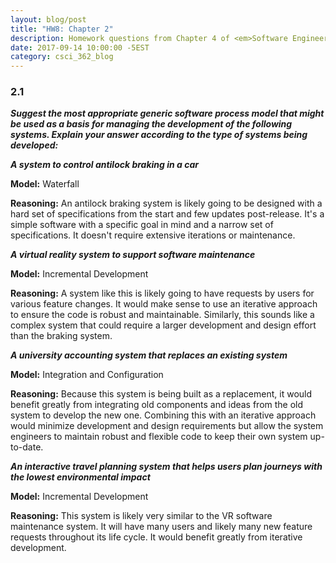```yaml
---
layout: blog/post
title: "HW8: Chapter 2"
description: Homework questions from Chapter 4 of <em>Software Engineering 10th Edition</em>.
date: 2017-09-14 10:00:00 -5EST
category: csci_362_blog
---
```


### 2.1
_**Suggest the most appropriate generic software process model that might be used as a basis for managing the development of the following systems. Explain your answer according to the type of systems being developed:**_

_**A system to control antilock braking in a car**_

**Model:** Waterfall

**Reasoning:** An antilock braking system is likely going to be designed with a hard set of specifications from the start and few updates post-release. It's a simple software with a specific goal in mind and a narrow set of specifications. It doesn't require extensive iterations or maintenance.

_**A virtual reality system to support software maintenance**_

**Model:** Incremental Development

**Reasoning:** A system like this is likely going to have requests by users for various feature changes. It would make sense to use an iterative approach to ensure the code is robust and maintainable. Similarly, this sounds like a complex system that could require a larger development and design effort than the braking system.

_**A university accounting system that replaces an existing system**_

**Model:** Integration and Configuration

**Reasoning:** Because this system is being built as a replacement, it would benefit greatly from integrating old components and ideas from the old system to develop the new one. Combining this with an iterative approach would minimize development and design requirements but allow the system engineers to maintain robust and flexible code to keep their own system up-to-date.

_**An interactive travel planning system that helps users plan journeys with the lowest environmental impact**_

**Model:** Incremental Development

**Reasoning:** This system is likely very similar to the VR software maintenance system. It will have many users and likely many new feature requests throughout its life cycle. It would benefit greatly from iterative development.
